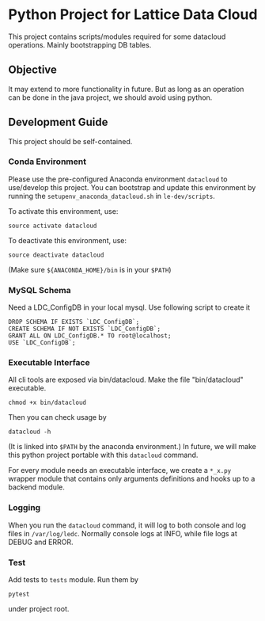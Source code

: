 # Python Project for Lattice Data Cloud

This project contains scripts/modules required for some datacloud operations. 
Mainly bootstrapping DB tables.

## Objective

It may extend to more functionality in future. 
But as long as an operation can be done in the java project, 
we should avoid using python.

## Development Guide

This project should be self-contained.

### Conda Environment

Please use the pre-configured Anaconda environment `datacloud` 
to use/develop this project. 
You can bootstrap and update this environment by running the 
`setupenv_anaconda_datacloud.sh` in `le-dev/scripts`.

To activate this environment, use:

    source activate datacloud

To deactivate this environment, use:

    source deactivate datacloud

(Make sure `${ANACONDA_HOME}/bin` is in your `$PATH`)

### MySQL Schema

Need a LDC_ConfigDB in your local mysql. 
Use following script to create it

    DROP SCHEMA IF EXISTS `LDC_ConfigDB`;
    CREATE SCHEMA IF NOT EXISTS `LDC_ConfigDB`;
    GRANT ALL ON LDC_ConfigDB.* TO root@localhost;
    USE `LDC_ConfigDB`;
    
### Executable Interface

All cli tools are exposed via bin/datacloud. 
Make the file "bin/datacloud" executable.

    chmod +x bin/datacloud

Then you can check usage by

    datacloud -h
    
(It is linked into `$PATH` by the anaconda environment.)
In future, we will make this python project portable with this `datacloud` command.

For every module needs an executable interface, 
we create a `*_x.py` wrapper module that
contains only arguments definitions and hooks up to a backend module.

### Logging

When you run the `datacloud` command, it will log to both console and log files in `/var/log/ledc`. 
Normally console logs at INFO, while file logs at DEBUG and ERROR.

### Test

Add tests to `tests` module. Run them by

    pytest
    
under project root.